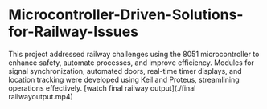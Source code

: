 # Microcontroller-Driven-Solutions-for-Railway-Issues
This project addressed railway challenges using the 8051 microcontroller to enhance safety, automate processes, and improve efficiency. Modules for signal synchronization, automated doors, real-time timer displays, and location tracking were developed using Keil and Proteus, streamlining operations effectively.
 [watch final railway output](./final railwayoutput.mp4)
